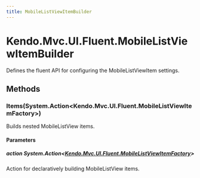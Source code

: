 ```yaml
---
title: MobileListViewItemBuilder
---
```


# Kendo.Mvc.UI.Fluent.MobileListViewItemBuilder
Defines the fluent API for configuring the MobileListViewItem settings.




## Methods


### Items(System.Action\<Kendo.Mvc.UI.Fluent.MobileListViewItemFactory\>)
Builds nested MobileListView items.


#### Parameters

##### action System.Action<[Kendo.Mvc.UI.Fluent.MobileListViewItemFactory](/api/wrappers/aspnet-mvc/Kendo.Mvc.UI.Fluent/MobileListViewItemFactory)>
Action for declaratively building MobileListView items.






